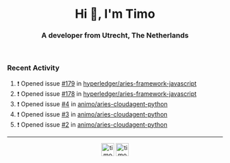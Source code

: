 <h1 align="center">Hi 👋, I'm Timo</h1>
<h3 align="center">A developer from Utrecht, The Netherlands</h3>
<br/>
<!-- https://github.com/rahuldkjain/github-profile-readme-generator --!>

<!--  <p align="left"><img src="https://github-readme-stats.vercel.app/api?username=timoglastra&show_icons=true&count_private=true&" alt="timoglastra" /></p> --!>

<!--
Github language stats
<p align="left"><img src="https://github-readme-stats.vercel.app/api/top-langs/?username=timoglastra&layout=compact" alt="timoglastra" /><p>
-->

<!-- Codestats language stats -->
<!-- <p align="left"><img src="https://codestats-readme.vercel.app/api/top-langs/?username=timoglastra&layout=compact&language_count=12" alt="timoglastra" /><p>    --!>
  
<h3>Recent Activity</h3>

<!--START_SECTION:activity-->
1. ❗️ Opened issue [#179](https://github.com/hyperledger/aries-framework-javascript/issues/179) in [hyperledger/aries-framework-javascript](https://github.com/hyperledger/aries-framework-javascript)
2. ❗️ Opened issue [#178](https://github.com/hyperledger/aries-framework-javascript/issues/178) in [hyperledger/aries-framework-javascript](https://github.com/hyperledger/aries-framework-javascript)
3. ❗️ Opened issue [#4](https://github.com/animo/aries-cloudagent-python/issues/4) in [animo/aries-cloudagent-python](https://github.com/animo/aries-cloudagent-python)
4. ❗️ Opened issue [#3](https://github.com/animo/aries-cloudagent-python/issues/3) in [animo/aries-cloudagent-python](https://github.com/animo/aries-cloudagent-python)
5. ❗️ Opened issue [#2](https://github.com/animo/aries-cloudagent-python/issues/2) in [animo/aries-cloudagent-python](https://github.com/animo/aries-cloudagent-python)
<!--END_SECTION:activity-->

---

<p align="center">
<a href="https://twitter.com/timoglastra" target="blank"><img align="center" src="https://cdn.jsdelivr.net/npm/simple-icons@3.0.1/icons/twitter.svg" alt="timoglastra" height="30" width="30" /></a>
<a href="https://linkedin.com/in/timoglastra" target="blank"><img align="center" src="https://cdn.jsdelivr.net/npm/simple-icons@3.0.1/icons/linkedin.svg" alt="timoglastra" height="30" width="30" /></a>
</p>



